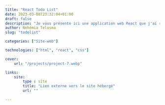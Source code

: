 ```yaml
---
title: "React Todo List"
date: 2023-03-08T23:32:04+01:00
draft: false
description: "Je vous présente ici une application web React que j'ai réalisé dans le cadre de mon apprentissage autodidacte du framework."
author: Nehémia Telusma
slug: "todolist"

categories: ["Site-web"]

technologies: ["html", "react", "css"]

cover:
    url: "/projects/project-7.webp"

links:
    site:
        type : site
        title: "Lien externe vers le site hébergé"
        url: ""

---
```

